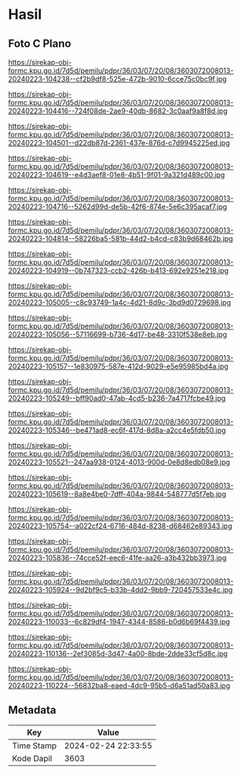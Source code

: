 # Hasil

## Foto C Plano

https://sirekap-obj-formc.kpu.go.id/7d5d/pemilu/pdpr/36/03/07/20/08/3603072008013-20240223-104238--cf2b9df8-525e-472b-9010-6cce75c0bc9f.jpg

https://sirekap-obj-formc.kpu.go.id/7d5d/pemilu/pdpr/36/03/07/20/08/3603072008013-20240223-104416--724f08de-2ae9-40db-8682-3c0aaf9a8f8d.jpg

https://sirekap-obj-formc.kpu.go.id/7d5d/pemilu/pdpr/36/03/07/20/08/3603072008013-20240223-104501--d22db87d-2361-437e-876d-c7d9945225ed.jpg

https://sirekap-obj-formc.kpu.go.id/7d5d/pemilu/pdpr/36/03/07/20/08/3603072008013-20240223-104619--e4d3aef8-01e8-4b51-9f01-9a321d489c00.jpg

https://sirekap-obj-formc.kpu.go.id/7d5d/pemilu/pdpr/36/03/07/20/08/3603072008013-20240223-104716--5262d99d-de5b-42f6-874e-5e6c395acaf7.jpg

https://sirekap-obj-formc.kpu.go.id/7d5d/pemilu/pdpr/36/03/07/20/08/3603072008013-20240223-104814--58226ba5-581b-44d2-b4cd-c83b9d68462b.jpg

https://sirekap-obj-formc.kpu.go.id/7d5d/pemilu/pdpr/36/03/07/20/08/3603072008013-20240223-104919--0b747323-ccb2-426b-b413-692e9251e218.jpg

https://sirekap-obj-formc.kpu.go.id/7d5d/pemilu/pdpr/36/03/07/20/08/3603072008013-20240223-105005--c8c93749-1a4c-4d21-8d9c-3bd9d0729698.jpg

https://sirekap-obj-formc.kpu.go.id/7d5d/pemilu/pdpr/36/03/07/20/08/3603072008013-20240223-105056--57116699-b736-4d17-be48-3310f538e8eb.jpg

https://sirekap-obj-formc.kpu.go.id/7d5d/pemilu/pdpr/36/03/07/20/08/3603072008013-20240223-105157--1e830975-587e-412d-9029-e5e95985bd4a.jpg

https://sirekap-obj-formc.kpu.go.id/7d5d/pemilu/pdpr/36/03/07/20/08/3603072008013-20240223-105249--bff90ad0-47ab-4cd5-b236-7a4717fcbe49.jpg

https://sirekap-obj-formc.kpu.go.id/7d5d/pemilu/pdpr/36/03/07/20/08/3603072008013-20240223-105346--be471ad8-ec6f-417d-8d8a-a2cc4e5fdb50.jpg

https://sirekap-obj-formc.kpu.go.id/7d5d/pemilu/pdpr/36/03/07/20/08/3603072008013-20240223-105521--247aa938-0124-4013-900d-0e8d8edb08e9.jpg

https://sirekap-obj-formc.kpu.go.id/7d5d/pemilu/pdpr/36/03/07/20/08/3603072008013-20240223-105619--8a8e4be0-7dff-404a-9844-548777d5f7eb.jpg

https://sirekap-obj-formc.kpu.go.id/7d5d/pemilu/pdpr/36/03/07/20/08/3603072008013-20240223-105754--a022cf24-6716-484d-8238-d68462e89343.jpg

https://sirekap-obj-formc.kpu.go.id/7d5d/pemilu/pdpr/36/03/07/20/08/3603072008013-20240223-105836--74cce52f-eec6-41fe-aa26-a3b432bb3973.jpg

https://sirekap-obj-formc.kpu.go.id/7d5d/pemilu/pdpr/36/03/07/20/08/3603072008013-20240223-105924--9d2bf9c5-b33b-4dd2-9bb9-720457533e4c.jpg

https://sirekap-obj-formc.kpu.go.id/7d5d/pemilu/pdpr/36/03/07/20/08/3603072008013-20240223-110033--6c829df4-1947-4344-8586-b0d6b69f4439.jpg

https://sirekap-obj-formc.kpu.go.id/7d5d/pemilu/pdpr/36/03/07/20/08/3603072008013-20240223-110136--2ef3085d-3d47-4a00-8bde-2dde33cf5d8c.jpg

https://sirekap-obj-formc.kpu.go.id/7d5d/pemilu/pdpr/36/03/07/20/08/3603072008013-20240223-110224--56832ba8-eaed-4dc9-95b5-d6a51ad50a83.jpg


## Metadata

| Key        | Value               |
| ---------- | ------------------- |
| Time Stamp | 2024-02-24 22:33:55 |
| Kode Dapil | 3603                |



